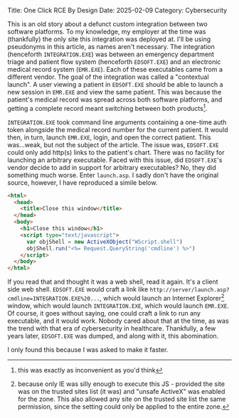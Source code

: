 Title: One Click RCE By Design
Date: 2025-02-09
Category: Cybersecurity

This is an old story about a defunct custom integration between two software platforms.  To my knowledge, my employer at the time was (thankfully) the only site this integration was deployed at.  I'll be using pseudonyms in this article, as names aren't necessary.  The integration (henceforth `INTEGRATION.EXE`) was between an emergency department triage and patient flow system (henceforth `EDSOFT.EXE`) and an electronic medical record system (`EMR.EXE`).  Each of these executables came from a different vendor.  The goal of the integration was called a "contextual launch".  A user viewing a patient in `EDSOFT.EXE` should be able to launch a new session in `EMR.EXE` and view the same patient.  This was because the patient's medical record was spread across both software platforms, and getting a complete record meant switching between both products[^1].

`INTEGRATION.EXE` took command line arguments containing a one-time auth token alongside the medical record number for the current patient.  It would then, in turn, launch `EMR.EXE`, login, and open the correct patient.  This was...weak, but not the subject of the article.  The issue was, `EDSOFT.EXE` could only add http(s) links to the patient's chart.  There was no facility for launching an arbitrary executable.  Faced with this issue, did `EDSOFT.EXE`'s vendor decide to add in support for arbitrary executables?  No, they did something much worse.  Enter `launch.asp`.  I sadly don't have the original source, however, I have reproduced a simile below.

```html
<html>
  <head>
    <title>Close this window</title>
  </head>
  <body>
    <h1>Close this window</h1>
    <script type="text/javascript">
      var objShell = new ActiveXObject("WScript.shell")
      objShell.run("<%= Request.QueryString('cmdline') %>")
    </script>
  </body>
</html>
```

If you read that and thought it was a web shell, read it again.  It's a client side web shell.  `EDSOFT.EXE` would craft a link like `http://server/launch.asp?cmdline=INTEGRATION.EXE%20...`, which would launch an Internet Explorer[^2] window, which would launch `INTEGRATION.EXE`, which would launch `EMR.EXE`.  Of course, it goes without saying, one could craft a link to run any executable, and it would work.  Nobody cared about that at the time, as was the trend with that era of cybersecurity in healthcare.  Thankfully, a few years later, `EDSOFT.EXE` was dumped, and along with it, this abomination.

I only found this because I was asked to make it faster.

[^1]: this was exactly as inconvenient as you'd think
[^2]: because only IE was silly enough to execute this JS - provided the site was on the trusted sites list (it was) and "unsafe ActiveX" was enabled for the zone.  This also allowed any site on the trusted site list the same permission, since the setting could only be applied to the entire zone.
